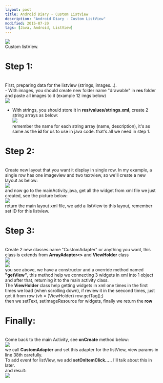 ```yaml
---
layout: post
title: Android Diary - Custom ListView
description: "Android Diary - Custom ListView"
modified: 2015-07-20
tags: [Java, Android, ListView]
---
```


<img src="http://i.imgur.com/JwNSh9l.gif"> <br>
Custom listView.
<br>

<h1>Step 1:</h1> <br>
First, preparing data for the listview (strings, images...). <br>
 - With images, you should create new folder name "drawable" in <b>res</b> folder and paste all images to it (example 12 imgs below) <br>
<img src="http://i.imgur.com/bbvQ6ib.gif"> <br>

 - With strings, you should store it in <b>res/values/strings.xml</b>, create 2 string arrays as below: <br>
<img src="http://i.imgur.com/it3Nd86.gif"> <br>
remember the name for each string array (name, description), it's as same as the <b>id</b> for us to use in java code.
that's all we need in step 1.

<h1>Step 2:</h1> <br>
Create new layout that you want it display in single row. In my example, a single row has one imageview and two textview,
so we'll create a new layout as below: <br>
<img src="http://i.imgur.com/eU6Koay.gif"> <br>
and now go to the mainActivity.java, get all the widget from xml file we just created, see the picture below: <br>
<img src="http://i.imgur.com/bxIlZiG.gif"> <br>
return the main layout xml file, we add a listView to this layout, remember set ID for this listview. <br>

<h1>Step 3:</h1> <br>
Create 2 new classes name "CustomAdapter" or anything you want, this class is extends from <b>ArrayAdapter<></b> and <b>ViewHolder</b> class <br>
<img src="http://i.imgur.com/9kIpSnp.gif"> <br>
<img src="http://i.imgur.com/LFjJcVl.gif"> <br>
you see above, we have a constructor and a override method named <b>"getView"</b>, this method help we connecting 3 widgets in xml into 1 object and after that, returning it to the main activity class. <br>
The <b>ViewHolder</b> class help getting widgets in xml one times in the first times we load (when scrolling down), if review it in the seecond times, just get it from row (vh = (ViewHolder) row.getTag();) <br>
then we setText, setImageResource for widgets, finally we return the <b>row</b> <br>

<h1>Finally:</h1> <br>
Come back to the main Activity, see <b>onCreate</b> method below: <br>
<img src="http://i.imgur.com/Sd2ou8s.gif"> <br>
we call <b>CustomAdapter</b> and set this adapter for the listView, view params in line 38th carefully. <br>
To add event for listView, we add <b>setOnItemClick....</b>. I'll talk about this in later.
<br>
and result: <br>
<img src="http://i.imgur.com/JwNSh9l.gif"> <br>



<div class="fb-comments" data-href="https://www.facebook.com/photo.php?fbid=442718139235144" data-width="650" data-numposts="3" data-colorscheme="light"></div>
